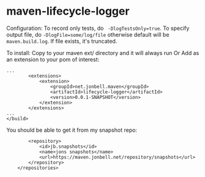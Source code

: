 # maven-lifecycle-logger

Configuration:
To record only tests, do ` -DlogTestsOnly=true`. To specify output file, do `-DlogFile=some/log/file` otherwise default will be `maven.build.log`. If file exists, it's truncated.

To install:
Copy to your maven ext/ directory and it will always run
Or 
Add as an extension to your pom of interest:
```<build>
...
		<extensions>
			<extension>
				<groupId>net.jonbell.maven</groupId>
				<artifactId>lifecycle-logger</artifactId>
				<version>0.0.1-SNAPSHOT</version>
			</extension>
		</extensions>
...
</build>
```
You should be able to get it from my snapshot repo:

```<repositories>
		<repository>
			<id>jb.snapshots</id>
			<name>jons snapshots</name>
			<url>https://maven.jonbell.net/repository/snapshots</url>
		</repository>
	</repositories>
```
